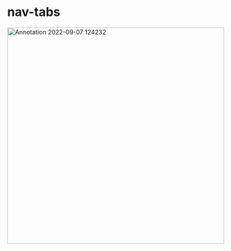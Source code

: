 # nav-tabs
<img width="500" alt="Annotation 2022-09-07 124232" src="https://user-images.githubusercontent.com/72918706/188936955-b08d333d-6e9b-4b9f-9c95-8ced2d73242e.png">
